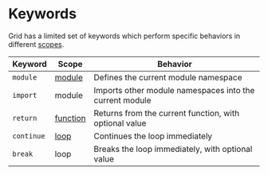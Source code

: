 # Keywords

Grid has a limited set of keywords which perform specific behaviors in different [scopes](scope.md).

| Keyword | Scope | Behavior |
|---------|-------|----------|
| `module` | [module](structure.md) | Defines the current module namespace |
| `import` | module | Imports other module namespaces into the current module |
| `return` | [function](functions.md) | Returns from the current function, with optional value |
| `continue` | [loop](loop.md) | Continues the loop immediately |
| `break` | loop | Breaks the loop immediately, with optional value |

